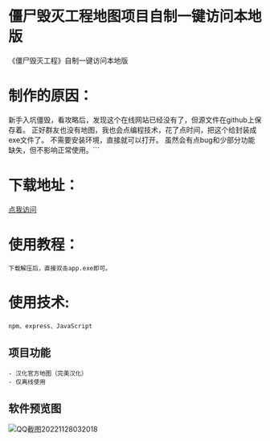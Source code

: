 
# 僵尸毁灭工程地图项目自制一键访问本地版
  
《僵尸毁灭工程》自制一键访问本地版

# 制作的原因：

新手入坑僵毁，看攻略后，发现这个在线网站已经没有了，但源文件在github上保存着。
正好群友也没有地图，我也会点编程技术，花了点时间，把这个给封装成exe文件了。
不需要安装环境，直接就可以打开。
虽然会有点bug和少部分功能缺失，但不影响正常使用。```
# 下载地址：
[点我访问](https://github.com/17396743/pz-webmap-offline-version/releases/tag/0.0.1)

# 使用教程：
````
下载解压后，直接双击app.exe即可。
````

# 使用技术:
````
npm、express、JavaScript 
````

## 项目功能
````
- 汉化官方地图（完美汉化）
- 仅离线使用
````

##  软件预览图

![QQ截图20221128032018](https://user-images.githubusercontent.com/70384877/204155501-679e2e5b-2ed2-4545-891a-c37664890d2c.png)



